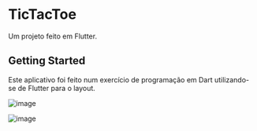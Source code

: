 # TicTacToe

Um projeto feito em Flutter.

## Getting Started

Este aplicativo foi feito num exercício de programação em Dart utilizando-se de Flutter para o layout.


![image](https://github.com/user-attachments/assets/f25ddd19-d754-4e3c-8747-afc373e6c8b2)



![image](https://github.com/user-attachments/assets/08247d6a-059a-4809-883d-ceebb17673a2)

